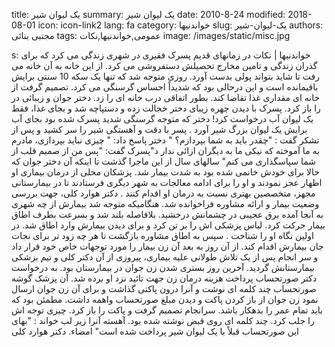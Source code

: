 title: یک لیوان شیر
summary: یک لیوان شیر
date: 2010-8-24
modified: 2018-08-01
icon:  icon-link2
lang: fa
category: خواندنیها
slug: یک-لیوان-شیر
authors: مجتبی بنائی
tags: عمومی,خواندنیها,نکات
image: /images/static/misc.jpg

s: خواندنیها | نکات    در زمانهای قدیم پسرک فقیری در شهری زندگی می کرد که برای گذران زندگی و تامین مخارج تحصیلش دستفروشی می کرد. از این خانه به آن خانه می رفت تا شاید بتواند پولی بدست آورد. روزی متوجه شد که تنها یک سکه 10 سنتی برایش باقیمانده است و این درحالی بود که شدیداً احساس گرسنگی می کرد. تصمیم گرفت از خانه ای مقداری غذا تقاضا کند. بطور اتفاقی درب خانه ای را زد. دختر جوان و زیبائی در را باز کرد. پسرک با دیدن چهره زیبای دختر خجالت زده و دستپاچه شد و بجای غذا، فقط یک لیوان آب درخواست کرد!    دختر که متوجه گرسنگی شدید پسرک شده بود بجای آب برایش یک لیوان بزرگ شیر آورد .  پسر با دقت و آهستگی شیر را سر کشید و پس از تشکر گفت : "چقدر باید به شما بپردازم؟ " دختر پاسخ داد: " چیزی نباید بپردازی، مادرم به ما آموخته که نیکی ما به دیگران ازائی ندار د"پسرک گفت: "پس من از صمیم قلب از شما سپاسگذاری می کنم"  سالهای سال از این ماجرا گذشت تا اینکه آن دختر جوان که حالا برای خودش خانمی شده بود به شدت بیمار شد. پزشکان محلی از درمان بیماری او اظهار عجز نمودند و او را برای ادامه معالجات به شهر دیگری فرستادند تا در بیمارستانی مجهز، متخصصین بهتری نسبت به درمان او اقدام کنند .    دکتر هوارد کلی، جهت بررسی وضعیت بیمار و ارائه مشاوره فراخوانده شد. هنگامیکه متوجه شد بیمارش از چه شهری به آنجا آمده برق عجیبی در چشمانش درخشید. بلافاصله بلند شد و بسرعت بطرف اطاق بیمار حرکت کرد. لباس پزشکی اش را بر تن کرد و برای دیدن بیمارش وارد اطاق شد. در اولین نگاه او را شناخت .  سپس به اطاق مشاوره بازگشت تا هر چه زود تر برای نجات جان بیمارش اقدام کند.  از آن روز به بعد آن زن بیمار را مورد توجهات خاص خود قرار داد و سر انجام پس از یک تلاش طولانی علیه بیماری، پیروزی از آن دکتر کلی و تیم بزشکی بیمارستانش گردید.  آخرین روز بستری شدن زن جوان در بیمارستان بود. به درخواست دکتر صورتحساب پرداخت هزینه درمان زن جهت تائید نزد او برده شد. آن پزشک گوشه صورتحساب چند کلمه ای نوشت و آنرا درون پاکتی گذاشت و برای آن زن جوان ارسال نمود  زن جوان از باز کردن پاکت و دیدن مبلغ صورتحساب واهمه داشت. مطمئن بود که باید تمام عمر را بدهکار باشد. سرانجام تصمیم گرفت و پاکت را باز کرد. چیزی توجه اش را جلب کرد. چند کلمه ای روی قبض نوشته شده بود. آهسته آنرا زیر لب خواند : "بهای این صورتحساب قبلاً با یک لیوان شیر پرداخت شده است" امضاء. دکتر هوارد کلی